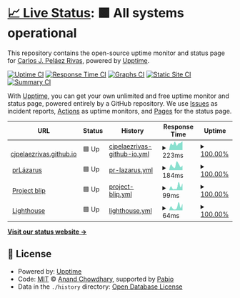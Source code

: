 # [📈 Live Status](https://cjpelaezrivas.github.io/prlazarus-upptime): <!--live status--> **🟩 All systems operational**

This repository contains the open-source uptime monitor and status page for [Carlos J. Peláez Rivas](https://cjpelaezrivas.github.io), powered by [Upptime](https://github.com/upptime/upptime).

[![Uptime CI](https://github.com/cjpelaezrivas/prlazarus-upptime/workflows/Uptime%20CI/badge.svg)](https://github.com/cjpelaezrivas/prlazarus-upptime/actions?query=workflow%3A%22Uptime+CI%22)
[![Response Time CI](https://github.com/cjpelaezrivas/prlazarus-upptime/workflows/Response%20Time%20CI/badge.svg)](https://github.com/cjpelaezrivas/prlazarus-upptime/actions?query=workflow%3A%22Response+Time+CI%22)
[![Graphs CI](https://github.com/cjpelaezrivas/prlazarus-upptime/workflows/Graphs%20CI/badge.svg)](https://github.com/cjpelaezrivas/prlazarus-upptime/actions?query=workflow%3A%22Graphs+CI%22)
[![Static Site CI](https://github.com/cjpelaezrivas/prlazarus-upptime/workflows/Static%20Site%20CI/badge.svg)](https://github.com/cjpelaezrivas/prlazarus-upptime/actions?query=workflow%3A%22Static+Site+CI%22)
[![Summary CI](https://github.com/cjpelaezrivas/prlazarus-upptime/workflows/Summary%20CI/badge.svg)](https://github.com/cjpelaezrivas/prlazarus-upptime/actions?query=workflow%3A%22Summary+CI%22)

With [Upptime](https://upptime.js.org), you can get your own unlimited and free uptime monitor and status page, powered entirely by a GitHub repository. We use [Issues](https://github.com/cjpelaezrivas/prlazarus-upptime/issues) as incident reports, [Actions](https://github.com/cjpelaezrivas/prlazarus-upptime/actions) as uptime monitors, and [Pages](https://cjpelaezrivas.github.io/prlazarus-upptime) for the status page.

<!--start: status pages-->
<!-- This summary is generated by Upptime (https://github.com/upptime/upptime) -->
<!-- Do not edit this manually, your changes will be overwritten -->
<!-- prettier-ignore -->
| URL | Status | History | Response Time | Uptime |
| --- | ------ | ------- | ------------- | ------ |
| <img alt="" src="https://icons.duckduckgo.com/ip3/cjpelaezrivas.dev.ico" height="13"> [cjpelaezrivas.github.io](https://cjpelaezrivas.dev/) | 🟩 Up | [cjpelaezrivas-github-io.yml](https://github.com/cjpelaezrivas/prlazarus-upptime/commits/HEAD/history/cjpelaezrivas-github-io.yml) | <details><summary><img alt="Response time graph" src="./graphs/cjpelaezrivas-github-io/response-time-week.png" height="20"> 223ms</summary><br><a href="https://cjpelaezrivas.github.io/prlazarus-upptime/history/cjpelaezrivas-github-io"><img alt="Response time 200" src="https://img.shields.io/endpoint?url=https%3A%2F%2Fraw.githubusercontent.com%2Fcjpelaezrivas%2Fprlazarus-upptime%2FHEAD%2Fapi%2Fcjpelaezrivas-github-io%2Fresponse-time.json"></a><br><a href="https://cjpelaezrivas.github.io/prlazarus-upptime/history/cjpelaezrivas-github-io"><img alt="24-hour response time 298" src="https://img.shields.io/endpoint?url=https%3A%2F%2Fraw.githubusercontent.com%2Fcjpelaezrivas%2Fprlazarus-upptime%2FHEAD%2Fapi%2Fcjpelaezrivas-github-io%2Fresponse-time-day.json"></a><br><a href="https://cjpelaezrivas.github.io/prlazarus-upptime/history/cjpelaezrivas-github-io"><img alt="7-day response time 223" src="https://img.shields.io/endpoint?url=https%3A%2F%2Fraw.githubusercontent.com%2Fcjpelaezrivas%2Fprlazarus-upptime%2FHEAD%2Fapi%2Fcjpelaezrivas-github-io%2Fresponse-time-week.json"></a><br><a href="https://cjpelaezrivas.github.io/prlazarus-upptime/history/cjpelaezrivas-github-io"><img alt="30-day response time 206" src="https://img.shields.io/endpoint?url=https%3A%2F%2Fraw.githubusercontent.com%2Fcjpelaezrivas%2Fprlazarus-upptime%2FHEAD%2Fapi%2Fcjpelaezrivas-github-io%2Fresponse-time-month.json"></a><br><a href="https://cjpelaezrivas.github.io/prlazarus-upptime/history/cjpelaezrivas-github-io"><img alt="1-year response time 200" src="https://img.shields.io/endpoint?url=https%3A%2F%2Fraw.githubusercontent.com%2Fcjpelaezrivas%2Fprlazarus-upptime%2FHEAD%2Fapi%2Fcjpelaezrivas-github-io%2Fresponse-time-year.json"></a></details> | <details><summary><a href="https://cjpelaezrivas.github.io/prlazarus-upptime/history/cjpelaezrivas-github-io">100.00%</a></summary><a href="https://cjpelaezrivas.github.io/prlazarus-upptime/history/cjpelaezrivas-github-io"><img alt="All-time uptime 100.00%" src="https://img.shields.io/endpoint?url=https%3A%2F%2Fraw.githubusercontent.com%2Fcjpelaezrivas%2Fprlazarus-upptime%2FHEAD%2Fapi%2Fcjpelaezrivas-github-io%2Fuptime.json"></a><br><a href="https://cjpelaezrivas.github.io/prlazarus-upptime/history/cjpelaezrivas-github-io"><img alt="24-hour uptime 100.00%" src="https://img.shields.io/endpoint?url=https%3A%2F%2Fraw.githubusercontent.com%2Fcjpelaezrivas%2Fprlazarus-upptime%2FHEAD%2Fapi%2Fcjpelaezrivas-github-io%2Fuptime-day.json"></a><br><a href="https://cjpelaezrivas.github.io/prlazarus-upptime/history/cjpelaezrivas-github-io"><img alt="7-day uptime 100.00%" src="https://img.shields.io/endpoint?url=https%3A%2F%2Fraw.githubusercontent.com%2Fcjpelaezrivas%2Fprlazarus-upptime%2FHEAD%2Fapi%2Fcjpelaezrivas-github-io%2Fuptime-week.json"></a><br><a href="https://cjpelaezrivas.github.io/prlazarus-upptime/history/cjpelaezrivas-github-io"><img alt="30-day uptime 100.00%" src="https://img.shields.io/endpoint?url=https%3A%2F%2Fraw.githubusercontent.com%2Fcjpelaezrivas%2Fprlazarus-upptime%2FHEAD%2Fapi%2Fcjpelaezrivas-github-io%2Fuptime-month.json"></a><br><a href="https://cjpelaezrivas.github.io/prlazarus-upptime/history/cjpelaezrivas-github-io"><img alt="1-year uptime 100.00%" src="https://img.shields.io/endpoint?url=https%3A%2F%2Fraw.githubusercontent.com%2Fcjpelaezrivas%2Fprlazarus-upptime%2FHEAD%2Fapi%2Fcjpelaezrivas-github-io%2Fuptime-year.json"></a></details>
| <img alt="" src="https://icons.duckduckgo.com/ip3/prlazarus.es.ico" height="13"> [prLázarus](https://prlazarus.es/) | 🟩 Up | [pr-lazarus.yml](https://github.com/cjpelaezrivas/prlazarus-upptime/commits/HEAD/history/pr-lazarus.yml) | <details><summary><img alt="Response time graph" src="./graphs/pr-lazarus/response-time-week.png" height="20"> 184ms</summary><br><a href="https://cjpelaezrivas.github.io/prlazarus-upptime/history/pr-lazarus"><img alt="Response time 171" src="https://img.shields.io/endpoint?url=https%3A%2F%2Fraw.githubusercontent.com%2Fcjpelaezrivas%2Fprlazarus-upptime%2FHEAD%2Fapi%2Fpr-lazarus%2Fresponse-time.json"></a><br><a href="https://cjpelaezrivas.github.io/prlazarus-upptime/history/pr-lazarus"><img alt="24-hour response time 177" src="https://img.shields.io/endpoint?url=https%3A%2F%2Fraw.githubusercontent.com%2Fcjpelaezrivas%2Fprlazarus-upptime%2FHEAD%2Fapi%2Fpr-lazarus%2Fresponse-time-day.json"></a><br><a href="https://cjpelaezrivas.github.io/prlazarus-upptime/history/pr-lazarus"><img alt="7-day response time 184" src="https://img.shields.io/endpoint?url=https%3A%2F%2Fraw.githubusercontent.com%2Fcjpelaezrivas%2Fprlazarus-upptime%2FHEAD%2Fapi%2Fpr-lazarus%2Fresponse-time-week.json"></a><br><a href="https://cjpelaezrivas.github.io/prlazarus-upptime/history/pr-lazarus"><img alt="30-day response time 158" src="https://img.shields.io/endpoint?url=https%3A%2F%2Fraw.githubusercontent.com%2Fcjpelaezrivas%2Fprlazarus-upptime%2FHEAD%2Fapi%2Fpr-lazarus%2Fresponse-time-month.json"></a><br><a href="https://cjpelaezrivas.github.io/prlazarus-upptime/history/pr-lazarus"><img alt="1-year response time 171" src="https://img.shields.io/endpoint?url=https%3A%2F%2Fraw.githubusercontent.com%2Fcjpelaezrivas%2Fprlazarus-upptime%2FHEAD%2Fapi%2Fpr-lazarus%2Fresponse-time-year.json"></a></details> | <details><summary><a href="https://cjpelaezrivas.github.io/prlazarus-upptime/history/pr-lazarus">100.00%</a></summary><a href="https://cjpelaezrivas.github.io/prlazarus-upptime/history/pr-lazarus"><img alt="All-time uptime 100.00%" src="https://img.shields.io/endpoint?url=https%3A%2F%2Fraw.githubusercontent.com%2Fcjpelaezrivas%2Fprlazarus-upptime%2FHEAD%2Fapi%2Fpr-lazarus%2Fuptime.json"></a><br><a href="https://cjpelaezrivas.github.io/prlazarus-upptime/history/pr-lazarus"><img alt="24-hour uptime 100.00%" src="https://img.shields.io/endpoint?url=https%3A%2F%2Fraw.githubusercontent.com%2Fcjpelaezrivas%2Fprlazarus-upptime%2FHEAD%2Fapi%2Fpr-lazarus%2Fuptime-day.json"></a><br><a href="https://cjpelaezrivas.github.io/prlazarus-upptime/history/pr-lazarus"><img alt="7-day uptime 100.00%" src="https://img.shields.io/endpoint?url=https%3A%2F%2Fraw.githubusercontent.com%2Fcjpelaezrivas%2Fprlazarus-upptime%2FHEAD%2Fapi%2Fpr-lazarus%2Fuptime-week.json"></a><br><a href="https://cjpelaezrivas.github.io/prlazarus-upptime/history/pr-lazarus"><img alt="30-day uptime 100.00%" src="https://img.shields.io/endpoint?url=https%3A%2F%2Fraw.githubusercontent.com%2Fcjpelaezrivas%2Fprlazarus-upptime%2FHEAD%2Fapi%2Fpr-lazarus%2Fuptime-month.json"></a><br><a href="https://cjpelaezrivas.github.io/prlazarus-upptime/history/pr-lazarus"><img alt="1-year uptime 100.00%" src="https://img.shields.io/endpoint?url=https%3A%2F%2Fraw.githubusercontent.com%2Fcjpelaezrivas%2Fprlazarus-upptime%2FHEAD%2Fapi%2Fpr-lazarus%2Fuptime-year.json"></a></details>
| <img alt="" src="https://icons.duckduckgo.com/ip3/cjpelaezrivas.dev.ico" height="13"> [Project blip](https://cjpelaezrivas.dev/ProjectBlip) | 🟩 Up | [project-blip.yml](https://github.com/cjpelaezrivas/prlazarus-upptime/commits/HEAD/history/project-blip.yml) | <details><summary><img alt="Response time graph" src="./graphs/project-blip/response-time-week.png" height="20"> 99ms</summary><br><a href="https://cjpelaezrivas.github.io/prlazarus-upptime/history/project-blip"><img alt="Response time 83" src="https://img.shields.io/endpoint?url=https%3A%2F%2Fraw.githubusercontent.com%2Fcjpelaezrivas%2Fprlazarus-upptime%2FHEAD%2Fapi%2Fproject-blip%2Fresponse-time.json"></a><br><a href="https://cjpelaezrivas.github.io/prlazarus-upptime/history/project-blip"><img alt="24-hour response time 187" src="https://img.shields.io/endpoint?url=https%3A%2F%2Fraw.githubusercontent.com%2Fcjpelaezrivas%2Fprlazarus-upptime%2FHEAD%2Fapi%2Fproject-blip%2Fresponse-time-day.json"></a><br><a href="https://cjpelaezrivas.github.io/prlazarus-upptime/history/project-blip"><img alt="7-day response time 99" src="https://img.shields.io/endpoint?url=https%3A%2F%2Fraw.githubusercontent.com%2Fcjpelaezrivas%2Fprlazarus-upptime%2FHEAD%2Fapi%2Fproject-blip%2Fresponse-time-week.json"></a><br><a href="https://cjpelaezrivas.github.io/prlazarus-upptime/history/project-blip"><img alt="30-day response time 99" src="https://img.shields.io/endpoint?url=https%3A%2F%2Fraw.githubusercontent.com%2Fcjpelaezrivas%2Fprlazarus-upptime%2FHEAD%2Fapi%2Fproject-blip%2Fresponse-time-month.json"></a><br><a href="https://cjpelaezrivas.github.io/prlazarus-upptime/history/project-blip"><img alt="1-year response time 83" src="https://img.shields.io/endpoint?url=https%3A%2F%2Fraw.githubusercontent.com%2Fcjpelaezrivas%2Fprlazarus-upptime%2FHEAD%2Fapi%2Fproject-blip%2Fresponse-time-year.json"></a></details> | <details><summary><a href="https://cjpelaezrivas.github.io/prlazarus-upptime/history/project-blip">100.00%</a></summary><a href="https://cjpelaezrivas.github.io/prlazarus-upptime/history/project-blip"><img alt="All-time uptime 100.00%" src="https://img.shields.io/endpoint?url=https%3A%2F%2Fraw.githubusercontent.com%2Fcjpelaezrivas%2Fprlazarus-upptime%2FHEAD%2Fapi%2Fproject-blip%2Fuptime.json"></a><br><a href="https://cjpelaezrivas.github.io/prlazarus-upptime/history/project-blip"><img alt="24-hour uptime 100.00%" src="https://img.shields.io/endpoint?url=https%3A%2F%2Fraw.githubusercontent.com%2Fcjpelaezrivas%2Fprlazarus-upptime%2FHEAD%2Fapi%2Fproject-blip%2Fuptime-day.json"></a><br><a href="https://cjpelaezrivas.github.io/prlazarus-upptime/history/project-blip"><img alt="7-day uptime 100.00%" src="https://img.shields.io/endpoint?url=https%3A%2F%2Fraw.githubusercontent.com%2Fcjpelaezrivas%2Fprlazarus-upptime%2FHEAD%2Fapi%2Fproject-blip%2Fuptime-week.json"></a><br><a href="https://cjpelaezrivas.github.io/prlazarus-upptime/history/project-blip"><img alt="30-day uptime 100.00%" src="https://img.shields.io/endpoint?url=https%3A%2F%2Fraw.githubusercontent.com%2Fcjpelaezrivas%2Fprlazarus-upptime%2FHEAD%2Fapi%2Fproject-blip%2Fuptime-month.json"></a><br><a href="https://cjpelaezrivas.github.io/prlazarus-upptime/history/project-blip"><img alt="1-year uptime 100.00%" src="https://img.shields.io/endpoint?url=https%3A%2F%2Fraw.githubusercontent.com%2Fcjpelaezrivas%2Fprlazarus-upptime%2FHEAD%2Fapi%2Fproject-blip%2Fuptime-year.json"></a></details>
| <img alt="" src="https://icons.duckduckgo.com/ip3/cjpelaezrivas.dev.ico" height="13"> [Lighthouse](https://cjpelaezrivas.dev/Lighthouse/) | 🟩 Up | [lighthouse.yml](https://github.com/cjpelaezrivas/prlazarus-upptime/commits/HEAD/history/lighthouse.yml) | <details><summary><img alt="Response time graph" src="./graphs/lighthouse/response-time-week.png" height="20"> 64ms</summary><br><a href="https://cjpelaezrivas.github.io/prlazarus-upptime/history/lighthouse"><img alt="Response time 53" src="https://img.shields.io/endpoint?url=https%3A%2F%2Fraw.githubusercontent.com%2Fcjpelaezrivas%2Fprlazarus-upptime%2FHEAD%2Fapi%2Flighthouse%2Fresponse-time.json"></a><br><a href="https://cjpelaezrivas.github.io/prlazarus-upptime/history/lighthouse"><img alt="24-hour response time 114" src="https://img.shields.io/endpoint?url=https%3A%2F%2Fraw.githubusercontent.com%2Fcjpelaezrivas%2Fprlazarus-upptime%2FHEAD%2Fapi%2Flighthouse%2Fresponse-time-day.json"></a><br><a href="https://cjpelaezrivas.github.io/prlazarus-upptime/history/lighthouse"><img alt="7-day response time 64" src="https://img.shields.io/endpoint?url=https%3A%2F%2Fraw.githubusercontent.com%2Fcjpelaezrivas%2Fprlazarus-upptime%2FHEAD%2Fapi%2Flighthouse%2Fresponse-time-week.json"></a><br><a href="https://cjpelaezrivas.github.io/prlazarus-upptime/history/lighthouse"><img alt="30-day response time 64" src="https://img.shields.io/endpoint?url=https%3A%2F%2Fraw.githubusercontent.com%2Fcjpelaezrivas%2Fprlazarus-upptime%2FHEAD%2Fapi%2Flighthouse%2Fresponse-time-month.json"></a><br><a href="https://cjpelaezrivas.github.io/prlazarus-upptime/history/lighthouse"><img alt="1-year response time 53" src="https://img.shields.io/endpoint?url=https%3A%2F%2Fraw.githubusercontent.com%2Fcjpelaezrivas%2Fprlazarus-upptime%2FHEAD%2Fapi%2Flighthouse%2Fresponse-time-year.json"></a></details> | <details><summary><a href="https://cjpelaezrivas.github.io/prlazarus-upptime/history/lighthouse">100.00%</a></summary><a href="https://cjpelaezrivas.github.io/prlazarus-upptime/history/lighthouse"><img alt="All-time uptime 100.00%" src="https://img.shields.io/endpoint?url=https%3A%2F%2Fraw.githubusercontent.com%2Fcjpelaezrivas%2Fprlazarus-upptime%2FHEAD%2Fapi%2Flighthouse%2Fuptime.json"></a><br><a href="https://cjpelaezrivas.github.io/prlazarus-upptime/history/lighthouse"><img alt="24-hour uptime 100.00%" src="https://img.shields.io/endpoint?url=https%3A%2F%2Fraw.githubusercontent.com%2Fcjpelaezrivas%2Fprlazarus-upptime%2FHEAD%2Fapi%2Flighthouse%2Fuptime-day.json"></a><br><a href="https://cjpelaezrivas.github.io/prlazarus-upptime/history/lighthouse"><img alt="7-day uptime 100.00%" src="https://img.shields.io/endpoint?url=https%3A%2F%2Fraw.githubusercontent.com%2Fcjpelaezrivas%2Fprlazarus-upptime%2FHEAD%2Fapi%2Flighthouse%2Fuptime-week.json"></a><br><a href="https://cjpelaezrivas.github.io/prlazarus-upptime/history/lighthouse"><img alt="30-day uptime 100.00%" src="https://img.shields.io/endpoint?url=https%3A%2F%2Fraw.githubusercontent.com%2Fcjpelaezrivas%2Fprlazarus-upptime%2FHEAD%2Fapi%2Flighthouse%2Fuptime-month.json"></a><br><a href="https://cjpelaezrivas.github.io/prlazarus-upptime/history/lighthouse"><img alt="1-year uptime 100.00%" src="https://img.shields.io/endpoint?url=https%3A%2F%2Fraw.githubusercontent.com%2Fcjpelaezrivas%2Fprlazarus-upptime%2FHEAD%2Fapi%2Flighthouse%2Fuptime-year.json"></a></details>

<!--end: status pages-->

[**Visit our status website →**](https://cjpelaezrivas.github.io/prlazarus-upptime)

## 📄 License

- Powered by: [Upptime](https://github.com/upptime/upptime)
- Code: [MIT](./LICENSE) © [Anand Chowdhary](https://anandchowdhary.com), supported by [Pabio](https://pabio.com)
- Data in the `./history` directory: [Open Database License](https://opendatacommons.org/licenses/odbl/1-0/)
